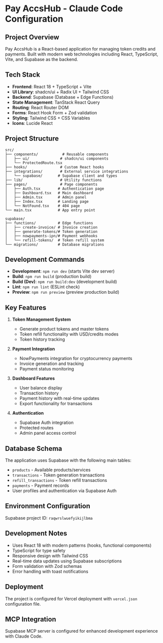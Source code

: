# Pay AccsHub - Claude Code Configuration

## Project Overview

Pay AccsHub is a React-based application for managing token credits and payments. Built with modern web technologies including React, TypeScript, Vite, and Supabase as the backend.

## Tech Stack

- **Frontend**: React 18 + TypeScript + Vite
- **UI Library**: shadcn/ui + Radix UI + Tailwind CSS
- **Backend**: Supabase (Database + Edge Functions)
- **State Management**: TanStack React Query
- **Routing**: React Router DOM
- **Forms**: React Hook Form + Zod validation
- **Styling**: Tailwind CSS + CSS Variables
- **Icons**: Lucide React

## Project Structure

```
src/
├── components/           # Reusable components
│   ├── ui/              # shadcn/ui components
│   └── ProtectedRoute.tsx
├── hooks/               # Custom React hooks
├── integrations/        # External service integrations
│   └── supabase/       # Supabase client and types
├── lib/                 # Utility functions
├── pages/               # Page components
│   ├── Auth.tsx        # Authentication page
│   ├── Dashboard.tsx   # Main dashboard
│   ├── Admin.tsx       # Admin panel
│   ├── Index.tsx       # Landing page
│   └── NotFound.tsx    # 404 page
└── main.tsx            # App entry point

supabase/
├── functions/          # Edge functions
│   ├── create-invoice/ # Invoice creation
│   ├── generate-tokens/# Token generation
│   ├── nowpayments-ipn/# Payment webhooks
│   └── refill-tokens/  # Token refill system
└── migrations/         # Database migrations
```

## Development Commands

- **Development**: `npm run dev` (starts Vite dev server)
- **Build**: `npm run build` (production build)
- **Build (Dev)**: `npm run build:dev` (development build)
- **Lint**: `npm run lint` (ESLint check)
- **Preview**: `npm run preview` (preview production build)

## Key Features

1. **Token Management System**
   - Generate product tokens and master tokens
   - Token refill functionality with USD/credits modes
   - Token history tracking

2. **Payment Integration**
   - NowPayments integration for cryptocurrency payments
   - Invoice generation and tracking
   - Payment status monitoring

3. **Dashboard Features**
   - User balance display
   - Transaction history
   - Payment history with real-time updates
   - Export functionality for transactions

4. **Authentication**
   - Supabase Auth integration
   - Protected routes
   - Admin panel access control

## Database Schema

The application uses Supabase with the following main tables:
- `products` - Available products/services
- `transactions` - Token generation transactions
- `refill_transactions` - Token refill transactions
- `payments` - Payment records
- User profiles and authentication via Supabase Auth

## Environment Configuration

Supabase project ID: `raqwrslwuefyikijlbma`

## Development Notes

- Uses React 18 with modern patterns (hooks, functional components)
- TypeScript for type safety
- Responsive design with Tailwind CSS
- Real-time data updates using Supabase subscriptions
- Form validation with Zod schemas
- Error handling with toast notifications

## Deployment

The project is configured for Vercel deployment with `vercel.json` configuration file.

## MCP Integration

Supabase MCP server is configured for enhanced development experience with Claude Code.